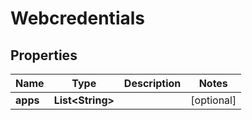 

# Webcredentials


## Properties

| Name | Type | Description | Notes |
|------------ | ------------- | ------------- | -------------|
|**apps** | **List&lt;String&gt;** |  |  [optional] |




